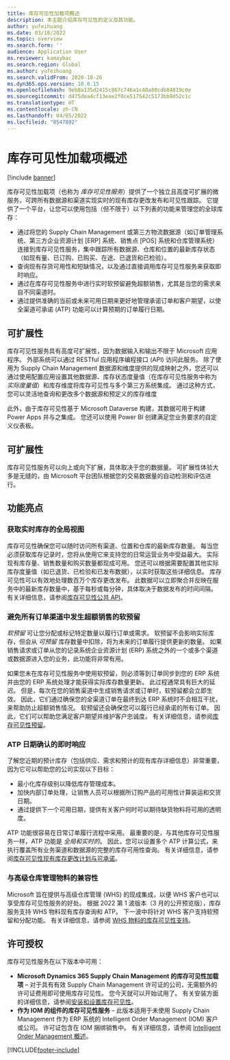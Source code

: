 ```yaml
---
title: 库存可见性加载项概述
description: 本主题介绍库存可见性的定义及其功能。
author: yufeihuang
ms.date: 03/18/2022
ms.topic: overview
ms.search.form: ''
audience: Application User
ms.reviewer: kamaybac
ms.search.region: Global
ms.author: yufeihuang
ms.search.validFrom: 2020-10-26
ms.dyn365.ops.version: 10.0.15
ms.openlocfilehash: 9eb8a135d2415c867c746a1c40a80cdb84819c0e
ms.sourcegitcommit: d475dea4cf13eae2f0ce517542c5173bb9d52c1c
ms.translationtype: HT
ms.contentlocale: zh-CN
ms.lasthandoff: 04/05/2022
ms.locfileid: "8547892"
---
```

# <a name="inventory-visibility-add-in-overview"></a>库存可见性加载项概述

[!include [banner](../includes/banner.md)]

库存可见性加载项（也称为 *库存可见性服务*）提供了一个独立且高度可扩展的微服务，可跨所有数据源和渠道实现实时的现有库存更改发布和可见性跟踪。 它提供了一个平台，让您可以使用包括（但不限于）以下列表的功能来管理您的全球库存：

- 通过将您的 Supply Chain Management 或第三方物流数据源（如订单管理系统、第三方企业资源计划 \[ERP\] 系统、销售点 \[POS\] 系统和仓库管理系统）连接到库存可见性服务，集中跟踪所有数据源、仓库和位置的最新库存状态（如现有量、已订购、已购买、在途、已退货和已检验）。
- 查询现有存货可用性和短缺情况，以及通过直接调用库存可见性服务来获取即时响应。
- 通过在库存可见性服务中进行实时软预留避免超额销售，尤其是当您的需求来自不同渠道时。
- 通过提供准确的当前或未来可用日期来更好地管理承诺订单和客户期望，以使全渠道可承诺 (ATP) 功能可以计算预期的订单履行日期。

## <a name="extensibility"></a>可扩展性

库存可见性服务具有高度可扩展性，因为数据输入和输出不限于 Microsoft 应用程序。 外部系统可以通过 RESTful 应用程序编程接口 (API) 访问此服务。 除了使用为 Supply Chain Management 数据源和维度提供的现成映射之外，您还可以通过使用配置应用设置其他数据源、库存状态度量值（在库存可见性服务中称为 *实际度量值*）和库存维度将库存可见性与多个第三方系统集成。 通过这种方式，您可以灵活地查询和更改多个数据源和预定义的库存维度

此外，由于库存可见性基于 Microsoft Dataverse 构建，其数据可用于构建 Power Apps 并与之集成。 您还可以使用 Power BI 创建满足您业务要求的自定义仪表板。

## <a name="scalability"></a>可扩展性

库存可见性服务可以向上或向下扩展，具体取决于您的数据量。 可扩展性体验大多是无缝的，由 Microsoft 平台团队根据您的交易数据量的自动检测和评估进行。

## <a name="feature-highlights"></a>功能亮点

### <a name="get-a-global-view-of-real-time-inventory"></a>获取实时库存的全局视图

库存可见性确保您可以随时访问所有渠道、位置和仓库的最新库存数量。 每当您必须获取库存记录时，您将从使用它来支持您的日常运营业务中受益最大。 实际现有库存量、销售数量和购买数量都现成可用。 您还可以根据需要配置其他实际库存度量值（如已退货、已检验和已发布数据），以实时获取这些详细信息。 库存可见性可以有效地处理数百万个库存更改发布。 此数据可以立即聚合并反映在服务中的最新库存数量中，基于每秒或每分钟，具体取决于数据发布的时间间隔。 有关详细信息，请参阅[库存可见性公共 API](inventory-visibility-api.md)。

### <a name="soft-reservation-to-avoid-overselling-across-all-order-channels"></a>避免所有订单渠道中发生超额销售的软预留

*软预留* 可让您分配或标记特定数量以履行订单或需求。 软预留不会影响实际库存，但会从 *可预留* 库存数量中扣除，将为未来的订单履行提供更新的数量。 如果销售请求或订单从您的记录系统企业资源计划 (ERP) 系统之外的一个或多个渠道或数据源进入您的业务，此功能将非常有用。

如果您未在库存可见性服务中使用软预留，则必须等到订单同步到您的 ERP 系统并由您的 ERP 系统处理才能获得实际库存数量更新。 此过程通常具有巨大的延迟。 但是，每次在您的销售渠道中生成销售请求或订单时，软预留都会立即生效。 因此，它们通过确保您的全渠道订单在最终到达 ERP 系统时不会相互干扰，来帮助防止超额销售情况。 软预留还会确保您可以履行已经承诺的所有订单。 因此，它们可以帮助您满足客户期望并维护客户忠诚度。 有关详细信息，请参阅[库存可见性预留](inventory-visibility-reservations.md)。

### <a name="immediate-response-of-atp-dates-confirmation"></a>ATP 日期确认的即时响应

了解您近期的预计库存（包括供应、需求和预计的现有库存详细信息）非常重要，因为它可以帮助您的公司实现以下目标：

- 最小化库存级别以降低库存管理成本。
- 加快内部订单处理，让销售人员可以根据所订购产品的可用性计算装运和交货日期。
- 通过提供下一个可用日期，提供有关客户何时可以期待缺货物料将可用的透明度。

ATP 功能很容易在日常订单履行流程中采用。 最重要的是，与其他库存可见性服务一样，ATP 功能是 *全局和实时的*。 因此，您可以设置多个 ATP 计算公式，来执行覆盖所有业务渠道和数据源的完整的库存可用性查询。 有关详细信息，请参阅[库存可见性现有库存更改计划与可承诺](inventory-visibility-available-to-promise.md)。

### <a name="compatibility-with-advanced-warehouse-management-items"></a>与高级仓库管理物料的兼容性

Microsoft 旨在提供与高级仓库管理 (WHS) 的现成集成，以便 WHS 客户也可以享受库存可见性服务的好处。 根据 2022 第 1 波版本（3 月的公开预览版），库存服务支持 WHS 物料现有库存查询和 ATP。 下一波中将针对 WHS 客户支持软预留和分配功能。 有关详细信息，请参阅 [WHS 物料的库存可见性支持](inventory-visibility-whs-support.md)。

## <a name="licensing"></a>许可授权

库存可见性服务在以下版本中可用：

- **Microsoft Dynamics 365 Supply Chain Management 的库存可见性加载项** – 对于具有有效 Supply Chain Management 许可证的公司，无需额外的许可证费用即可使用库存可见性。 您今天就可以开始试用了。 有关安装方面的详细信息，请参阅[安装和设置库存可见性](inventory-visibility-setup.md)。
- **作为 IOM 的组件的库存可见性服务** – 此版本适用于未使用 Supply Chain Management 作为 ERP 系统的 Intelligent Order Management (IOM) 客户或公司。 许可证包含在 IOM 捆绑销售中。 有关详细信息，请参阅 [Intelligent Order Management 概述](/dynamics365/intelligent-order-management/overview)。

[!INCLUDE[footer-include](../../includes/footer-banner.md)]

